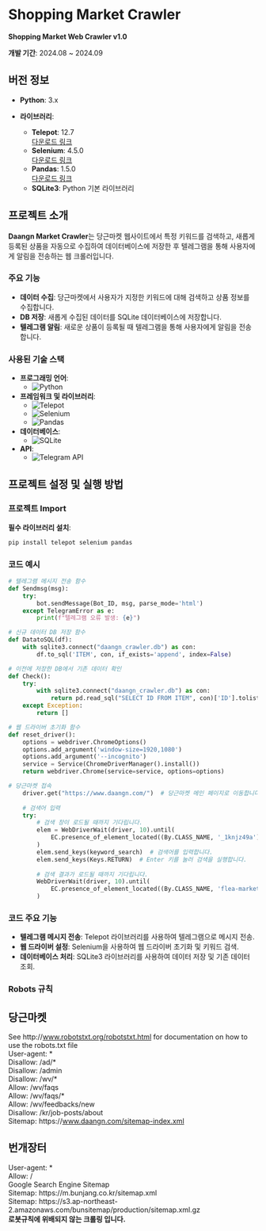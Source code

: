 # Shopping Market Crawler

**Shopping Market Web Crawler v1.0**

**개발 기간**: 2024.08 ~ 2024.09

## 버전 정보

- **Python**: 3.x

- **라이브러리**:
  - **Telepot**: 12.7  
    [다운로드 링크](https://pypi.org/project/telepot/)
  - **Selenium**: 4.5.0  
    [다운로드 링크](https://pypi.org/project/selenium/)
  - **Pandas**: 1.5.0  
    [다운로드 링크](https://pypi.org/project/pandas/)
  - **SQLite3**: Python 기본 라이브러리

## 프로젝트 소개

**Daangn Market Crawler**는 당근마켓 웹사이트에서 특정 키워드를 검색하고, 새롭게 등록된 상품을 자동으로 수집하여 데이터베이스에 저장한 후 텔레그램을 통해 사용자에게 알림을 전송하는 웹 크롤러입니다.

### 주요 기능

- **데이터 수집**: 당근마켓에서 사용자가 지정한 키워드에 대해 검색하고 상품 정보를 수집합니다.
- **DB 저장**: 새롭게 수집된 데이터를 SQLite 데이터베이스에 저장합니다.
- **텔레그램 알림**: 새로운 상품이 등록될 때 텔레그램을 통해 사용자에게 알림을 전송합니다.

### 사용된 기술 스택

- **프로그래밍 언어**:
  - ![Python](https://img.shields.io/badge/Python-3.x-blue?style=flat-square&logo=python)
- **프레임워크 및 라이브러리**:
  - ![Telepot](https://img.shields.io/badge/Telepot-12.7-blue?style=flat-square)
  - ![Selenium](https://img.shields.io/badge/Selenium-4.5.0-green?style=flat-square)
  - ![Pandas](https://img.shields.io/badge/Pandas-1.5.0-orange?style=flat-square)
- **데이터베이스**:
  - ![SQLite](https://img.shields.io/badge/SQLite-3-lightgrey?style=flat-square)
- **API**:
  - ![Telegram API](https://img.shields.io/badge/Telegram%20API-active-green?style=flat-square)

## 프로젝트 설정 및 실행 방법

### 프로젝트 Import

**필수 라이브러리 설치**:
   ```bash
   pip install telepot selenium pandas
   ```

### 코드 예시

```python
# 텔레그램 메시지 전송 함수
def Sendmsg(msg):
    try:
        bot.sendMessage(Bot_ID, msg, parse_mode='html')
    except TelegramError as e:
        print(f"텔레그램 오류 발생: {e}")

# 신규 데이터 DB 저장 함수
def DatatoSQL(df):
    with sqlite3.connect("daangn_crawler.db") as con:
        df.to_sql('ITEM', con, if_exists='append', index=False)

# 이전에 저장한 DB에서 기존 데이터 확인
def Check():
    try:
        with sqlite3.connect("daangn_crawler.db") as con:
            return pd.read_sql("SELECT ID FROM ITEM", con)['ID'].tolist()
    except Exception:
        return []

# 웹 드라이버 초기화 함수
def reset_driver():
    options = webdriver.ChromeOptions()
    options.add_argument('window-size=1920,1080')
    options.add_argument('--incognito')
    service = Service(ChromeDriverManager().install())
    return webdriver.Chrome(service=service, options=options)

# 당근마켓 접속
    driver.get("https://www.daangn.com/")  # 당근마켓 메인 페이지로 이동합니다.
    
    # 검색어 입력
    try:
        # 검색 창이 로드될 때까지 기다립니다.
        elem = WebDriverWait(driver, 10).until(
            EC.presence_of_element_located((By.CLASS_NAME, '_1knjz49a'))  # 검색 창의 클래스 이름을 이용해 요소를 찾습니다.
        )
        elem.send_keys(keyword_search)  # 검색어를 입력합니다.
        elem.send_keys(Keys.RETURN)  # Enter 키를 눌러 검색을 실행합니다.
        
        # 검색 결과가 로드될 때까지 기다립니다.
        WebDriverWait(driver, 10).until(
            EC.presence_of_element_located((By.CLASS_NAME, 'flea-market-article-link'))  # 검색 결과 링크가 나타날 때까지 대기합니다.
        )
```
### 코드 주요 기능
- **텔레그램 메시지 전송**: Telepot 라이브러리를 사용하여 텔레그램으로 메시지 전송.
- **웹 드라이버 설정**: Selenium을 사용하여 웹 드라이버 초기화 및 키워드 검색.
- **데이터베이스 처리**: SQLite3 라이브러리를 사용하여 데이터 저장 및 기존 데이터 조회.

### Robots 규칙
## 당근마켓
See http&#58;//www.robotstxt.org/robotstxt.html for documentation on how to use the robots.txt file  
User-agent: *  
Disallow: /ad/*  
Disallow: /admin  
Disallow: /wv/*  
Allow: /wv/faqs  
Allow: /wv/faqs/*  
Allow: /wv/feedbacks/new  
Disallow: /kr/job-posts/about  
Sitemap: https&#58;//www.daangn.com/sitemap-index.xml  

## 번개장터
User-agent: *  
Allow: /  
Google Search Engine Sitemap  
Sitemap: https&#58;//m.bunjang.co.kr/sitemap.xml  
Sitemap: https&#58;//s3.ap-northeast-2.amazonaws.com/bunsitemap/production/sitemap.xml.gz  
**로봇규칙에 위배되지 않는 크롤링 입니다.**



